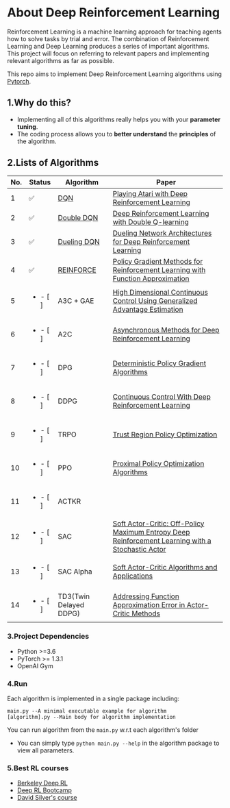 # About Deep Reinforcement Learning

Reinforcement Learning is a machine learning approach for teaching agents how to solve tasks by trial and error. The combination of Reinforcement Learning and Deep Learning produces a series of important algorithms. This project will focus on referring to
relevant papers and implementing relevant algorithms as far as possible.

This repo aims to implement Deep Reinforcement Learning algorithms using [Pytorch](https://pytorch.org/).


## 1.Why do this?

- Implementing all of this algorithms really helps you with your **parameter tuning**.
- The coding process allows you to **better understand** the **principles** of the algorithm.

## 2.Lists of Algorithms

| No. | Status | Algorithm | Paper |
| --- | ------- | --------- | ----- |
| 1 | :white_check_mark:  | [DQN](/1.DQN) | [Playing Atari with Deep Reinforcement Learning](https://arxiv.org/abs/1312.5602) |
| 2 | :white_check_mark:  | [Double DQN](/2.Double%20DQN) | [Deep Reinforcement Learning with Double Q-learning](https://arxiv.org/abs/1509.06461) |
| 3 | :white_check_mark:  | [Dueling DQN](/3.Dueling%20DQN) | [Dueling Network Architectures for Deep Reinforcement Learning](https://arxiv.org/abs/1511.06581) |
| 4 | :white_check_mark: | [REINFORCE](/4.REINFORCE) | [Policy Gradient Methods for Reinforcement Learning with Function Approximation](https://papers.nips.cc/paper/1713-policy-gradient-methods-for-reinforcement-learning-with-function-approximation.pdf) |
| 5 | <ul><li>- [ ] </li></ul>  | A3C + GAE | [High Dimensional Continuous Control Using Generalized Advantage Estimation](https://arxiv.org/abs/1506.02438) |
| 6 | <ul><li>- [ ] </li></ul> | A2C | [Asynchronous Methods for Deep Reinforcement Learning](https://arxiv.org/abs/1602.01783) |
| 7 | <ul><li>- [ ] </li></ul> | DPG | [Deterministic Policy Gradient Algorithms](http://proceedings.mlr.press/v32/silver14.pdf) |
| 8 | <ul><li>- [ ] </li></ul>  | DDPG | [Continuous Control With Deep Reinforcement Learning](https://arxiv.org/abs/1509.02971) |
| 9 | <ul><li>- [ ] </li></ul>  | TRPO | [Trust Region Policy Optimization](https://arxiv.org/abs/1502.05477) |
| 10 | <ul><li>- [ ] </li></ul>  | PPO | [Proximal Policy Optimization Algorithms](https://arxiv.org/abs/1707.06347) |
| 11 | <ul><li>- [ ] </li></ul> | ACTKR |  |
| 12 | <ul><li>- [ ] </li></ul>  | SAC | [Soft Actor-Critic: Off-Policy Maximum Entropy Deep Reinforcement Learning with a Stochastic Actor](https://arxiv.org/pdf/1801.01290.pdf) |
| 13 | <ul><li>- [ ] </li></ul>  | SAC Alpha | [Soft Actor-Critic Algorithms and Applications](https://arxiv.org/pdf/1812.05905.pdf) |
| 14 | <ul><li>- [ ] </li></ul>  | TD3(Twin Delayed DDPG) | [Addressing Function Approximation Error in Actor-Critic Methods](https://arxiv.org/abs/1802.09477) |


### 3.Project Dependencies

- Python >=3.6
- PyTorch >= 1.3.1
- OpenAI Gym


### 4.Run

Each algorithm is implemented in a single package including:
```
main.py --A minimal executable example for algorithm  
[algorithm].py --Main body for algorithm implementation   
```
You can run algorithm from the  `main.py` w.r.t each algorithm's folder
- You can simply type `python main.py --help` in the algorithm package to view all parameters.

### 5.Best RL courses

- [Berkeley Deep RL](http://rll.berkeley.edu/deeprlcourse/)
- [Deep RL Bootcamp](https://sites.google.com/view/deep-rl-bootcamp/lectures)
- [David Silver's course](http://www0.cs.ucl.ac.uk/staff/d.silver/web/Teaching.html)
